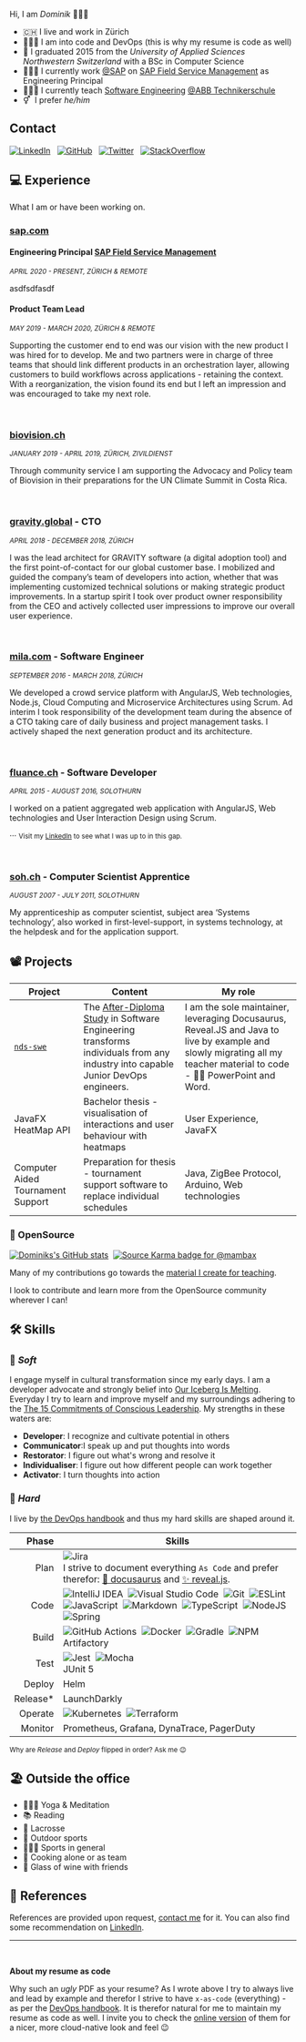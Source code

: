 Hi, I am _Dominik_ 👨🏽‍💻

- 🇨🇭 I live and work in Zürich
- 👨🏽‍💻 I am into code and DevOps (this is why my resume is code as well)
- 🎒 I graduated 2015 from the _University of Applied Sciences Northwestern Switzerland_ with a BSc in Computer Science
- 👷🏽‍♂️ I currently work [@SAP](https://github.com/SAP) on [SAP Field Service Management](https://www.sap.com/products/field-service-management.html) as Engineering Principal
- 👨🏽‍🏫 I currently teach [Software Engineering](https://github.com/nds-swe) [@ABB Technikerschule](https://www.abbts.ch/nachdiplomstudien/software-engineering/)
- ⚥&nbsp;&nbsp;I prefer _he/him_

## Contact

[![LinkedIn](https://img.shields.io/badge/LinkedIn-0077B5?style=for-the-badge&logo=linkedin&logoColor=white)](https://www.linkedin.com/in/meyerdominik/)&nbsp;&nbsp;&nbsp;[![GitHub](https://img.shields.io/badge/GitHub-100000?style=for-the-badge&logo=github&logoColor=white)](https://github.com/mambax)&nbsp;&nbsp;&nbsp;[![Twitter](https://img.shields.io/badge/Twitter-1DA1F2?style=for-the-badge&logo=twitter&logoColor=white)](https://twitter.com/dominikmey3r)&nbsp;&nbsp;&nbsp;[![StackOverflow](https://img.shields.io/badge/Stack_Overflow-FE7A16?style=for-the-badge&logo=stack-overflow&logoColor=white)](https://stackoverflow.com/users/2709980/m4mbax)

## 💻 Experience

What I am or have been working on.

### [sap.com](https://www.sap.com)
#### Engineering Principal [SAP Field Service Management](https://www.sap.com/products/field-service-management.html)
<small>_APRIL 2020 - PRESENT, ZÜRICH & REMOTE_</small>

asdfsdfasdf

#### Product Team Lead 
<small>_MAY 2019 - MARCH 2020, ZÜRICH & REMOTE_</small>

Supporting the customer end to end was our vision with the new product I was hired for to develop. Me and two partners were in charge of three teams that should link different products in an orchestration layer, allowing customers to build workflows across applications - retaining the context. With a reorganization, the vision found its end but I left an impression and was encouraged to take my next role.

<br/>

### [biovision.ch](https://www.biovision.ch)
<small>_JANUARY 2019 - APRIL 2019, ZÜRICH, ZIVILDIENST_</small>

Through community service I am supporting the Advocacy and Policy team of Biovision in their preparations for the UN Climate Summit in Costa Rica.

<br/>

### [gravity.global](https://gravity.global) - CTO
<small>_APRIL 2018 - DECEMBER 2018, ZÜRICH_</small>

I was the lead architect for GRAVITY software (a digital adoption tool) and the first point-of-contact for our global customer base. I mobilized and guided the company’s team of developers into action, whether that was implementing customized technical solutions or making strategic product improvements. In a startup spirit I took over product owner responsibility from the CEO and actively collected user impressions to improve our overall user experience.


<br/>

### [mila.com](https://www.mila.com) - Software Engineer
<small>_SEPTEMBER 2016 - MARCH 2018, ZÜRICH_</small>

We developed a crowd service platform with AngularJS, Web technologies, Node.js, Cloud Computing and Microservice Architectures using Scrum. 
Ad interim I took responsibility of the development team during the absence of a CTO taking care of daily business and project management tasks. I actively shaped  the next generation product and its architecture. 


<br/>

### [fluance.ch](https://fluance.ch) - Software Developer
<small>_APRIL 2015 - AUGUST 2016, SOLOTHURN_</small>

I worked on a patient aggregated web application with AngularJS, Web technologies and User Interaction Design using Scrum.

···
<small>Visit my [LinkedIn](https://www.linkedin.com/in/meyerdominik/) to see what I was up to in this gap.</small>


<br/>

### [soh.ch](https://so-h.ch) - Computer Scientist Apprentice
<small>_AUGUST 2007 - JULY 2011, SOLOTHURN_</small>

My apprenticeship as computer scientist, subject area ‘Systems technology’, also worked in first-level-support, in systems technology, at the helpdesk and for the application support.

## 📽 Projects

|Project|Content|My role
|-|-|-
|[`nds-swe`](https://nds-swe.github.io/swdt/)|The [After-Diploma Study](https://www.abbts.ch/nachdiplomstudien/software-engineering/) in Software Engineering transforms individuals from any industry into capable Junior DevOps engineers.|I am the sole maintainer, leveraging Docusaurus, Reveal.JS and Java to live by example and slowly migrating all my teacher material to code - 👋🏽 PowerPoint and Word.
|JavaFX HeatMap API|Bachelor thesis - visualisation of interactions and user behaviour with heatmaps|User Experience, JavaFX
|Computer Aided Tournament Support |Preparation for thesis - tournament support software to replace individual schedules|Java, ZigBee Protocol, Arduino, Web technologies

### 📖 OpenSource
[![Dominiks's GitHub stats](https://github-readme-stats.vercel.app/api?username=mambax&show_icons=true&theme=dark&count_private=true)](https://github.com/anuraghazra/github-readme-stats)&nbsp;&nbsp;[![Source Karma badge for @mambax](https://sourcekarma-og.vercel.app/api/mambax/github)](https://sourcekarma.vercel.app/mambax)

Many of my contributions go towards the [material I create for teaching](https://github.com/nds-swe).

I look to contribute and learn more from the OpenSource community wherever I can!

## 🛠 Skills

### 🔧 _Soft_
I engage myself in cultural transformation since my early days. I am a developer advocate and strongly belief into [Our Iceberg Is Melting](https://www.amazon.com/Our-Iceberg-Melting-Succeeding-Conditions/dp/0399563911). Everyday I try to learn and improve myself and my surroundings adhering to the [The 15 Commitments of Conscious Leadership](https://conscious.is/15-commitments). My strengths in these waters are:

- **Developer**: I recognize and cultivate potential in others
- **Communicator**:I speak up and put thoughts into words
- **Restorator**: I figure out what's wrong and resolve it
- **Individualiser**: I figure out how different people can work together
- **Activator**: I turn thoughts into action

### 🔨 _Hard_
I live by [the DevOps handbook](https://www.amazon.com/DevOps-Handbook-World-Class-Reliability-Organizations/dp/1942788002) and thus my hard skills are shaped around it.

|Phase|Skills
|-:|-
|Plan|![Jira](https://img.shields.io/badge/jira-%230A0FFF.svg?style=for-the-badge&logo=jira&logoColor=white)<br/>I strive to document everything `As Code` and prefer therefor: [🦖 docusaurus](https://docusaurus.io/) and [✨ reveal.js](https://revealjs.com/).
|Code|![IntelliJ IDEA](https://img.shields.io/badge/IntelliJIDEA-000000.svg?style=for-the-badge&logo=intellij-idea&logoColor=white)&nbsp;&nbsp;![Visual Studio Code](https://img.shields.io/badge/Visual%20Studio%20Code-0078d7.svg?style=for-the-badge&logo=visual-studio-code&logoColor=white)&nbsp;&nbsp;![Git](https://img.shields.io/badge/git-%23F05033.svg?style=for-the-badge&logo=git&logoColor=white)&nbsp;&nbsp;![ESLint](https://img.shields.io/badge/ESLint-4B3263?style=for-the-badge&logo=eslint&logoColor=white)&nbsp;&nbsp;![JavaScript](https://img.shields.io/badge/javascript-%23323330.svg?style=for-the-badge&logo=javascript&logoColor=%23F7DF1E)&nbsp;&nbsp;![Markdown](https://img.shields.io/badge/markdown-%23000000.svg?style=for-the-badge&logo=markdown&logoColor=white)&nbsp;&nbsp;![TypeScript](https://img.shields.io/badge/typescript-%23007ACC.svg?style=for-the-badge&logo=typescript&logoColor=white)&nbsp;&nbsp;![NodeJS](https://img.shields.io/badge/node.js-6DA55F?style=for-the-badge&logo=node.js&logoColor=white)&nbsp;&nbsp;![Spring](https://img.shields.io/badge/spring-%236DB33F.svg?style=for-the-badge&logo=spring&logoColor=white)
|Build|![GitHub Actions](https://img.shields.io/badge/githubactions-%232671E5.svg?style=for-the-badge&logo=githubactions&logoColor=white)&nbsp;&nbsp;![Docker](https://img.shields.io/badge/docker-%230db7ed.svg?style=for-the-badge&logo=docker&logoColor=white)&nbsp;&nbsp;![Gradle](https://img.shields.io/badge/Gradle-02303A.svg?style=for-the-badge&logo=Gradle&logoColor=white)&nbsp;&nbsp;![NPM](https://img.shields.io/badge/NPM-%23000000.svg?style=for-the-badge&logo=npm&logoColor=white)<br/>Artifactory
|Test|![Jest](https://img.shields.io/badge/-jest-%23C21325?style=for-the-badge&logo=jest&logoColor=white)&nbsp;&nbsp;![Mocha](https://img.shields.io/badge/-mocha-%238D6748?style=for-the-badge&logo=mocha&logoColor=white)<br/>JUnit 5
|Deploy|Helm
|Release*|LaunchDarkly
|Operate|![Kubernetes](https://img.shields.io/badge/kubernetes-%23326ce5.svg?style=for-the-badge&logo=kubernetes&logoColor=white)&nbsp;&nbsp;![Terraform](https://img.shields.io/badge/terraform-%235835CC.svg?style=for-the-badge&logo=terraform&logoColor=white)
|Monitor|Prometheus, Grafana, DynaTrace, PagerDuty

<small>Why are _Release_ and _Deploy_ flipped in order? Ask me 😉</small>

## 🏖 Outside the office

- 🧘🏽‍♂️ Yoga & Meditation
- 📚 Reading
- 🥍 Lacrosse
- 🥾 Outdoor sports
- 🧗🏽‍♂️ Sports in general
- 🍚 Cooking alone or as team
- 🍷 Glass of wine with friends

## 🙊 References

References are provided upon request, [contact me](#contact) for it. You can also find some recommendation on [LinkedIn](https://www.linkedin.com/in/meyerdominik/).

---
<br/>

**About my resume as code**

Why such an _ugly_ PDF as your resume? As I wrote above I try to always live and lead by example and therefor I strive to have `x-as-code` (everything) - as per the [DevOps handbook](https://www.amazon.com/DevOps-Handbook-World-Class-Reliability-Organizations/dp/1942788002). It is therefor natural for me to maintain my resume as code as well. I invite you to check the [online version](https://mambax.github.io/mambax/) of them for a nicer, more cloud-native look and feel 😉